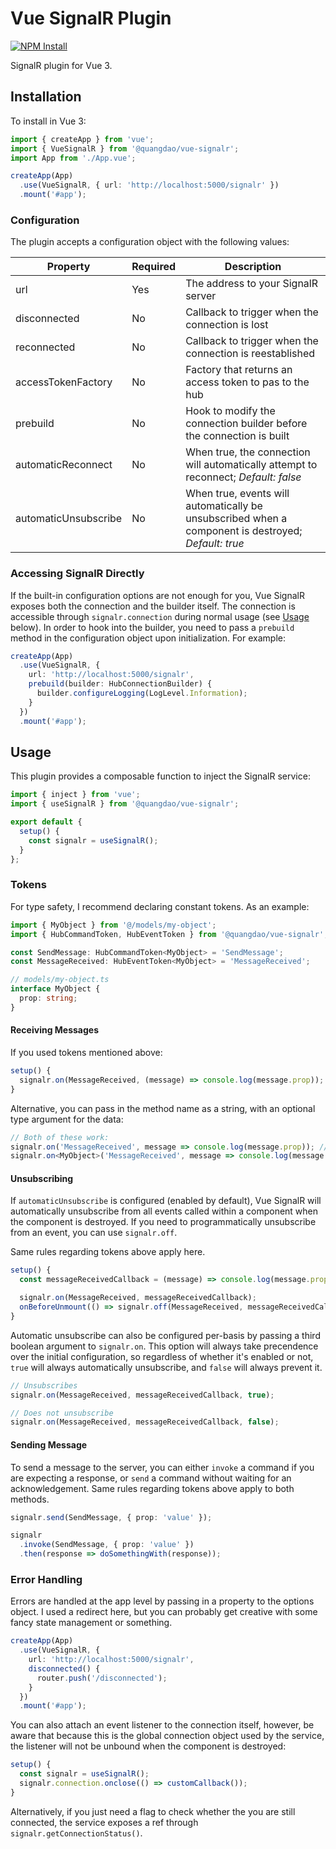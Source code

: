 # Vue SignalR Plugin

[![NPM Install](https://nodei.co/npm/@quangdao/vue-signalr.png?mini=true)](https://www.npmjs.com/package/@quangdao/vue-signalr)

SignalR plugin for Vue 3.

## Installation

To install in Vue 3:

```typescript
import { createApp } from 'vue';
import { VueSignalR } from '@quangdao/vue-signalr';
import App from './App.vue';

createApp(App)
  .use(VueSignalR, { url: 'http://localhost:5000/signalr' })
  .mount('#app');
```

### Configuration

The plugin accepts a configuration object with the following values:

| Property             | Required | Description                                                                                         |
| -------------------- | -------- | --------------------------------------------------------------------------------------------------- |
| url                  | Yes      | The address to your SignalR server                                                                  |
| disconnected         | No       | Callback to trigger when the connection is lost                                                     |
| reconnected          | No       | Callback to trigger when the connection is reestablished                                            |
| accessTokenFactory   | No       | Factory that returns an access token to pas to the hub                                              |
| prebuild             | No       | Hook to modify the connection builder before the connection is built                                     |
| automaticReconnect   | No       | When true, the connection will automatically attempt to reconnect; _Default: false_                    |
| automaticUnsubscribe | No       | When true, events will automatically be unsubscribed when a component is destroyed; _Default: true_ |

### Accessing SignalR Directly

If the built-in configuration options are not enough for you, Vue SignalR exposes both the connection and the builder itself. The connection is accessible through `signalr.connection` during normal usage (see [Usage](#usage) below). In order to hook into the builder, you need to pass a `prebuild` method in the configuration object upon initialization. For example:

```typescript
createApp(App)
  .use(VueSignalR, {
    url: 'http://localhost:5000/signalr',
    prebuild(builder: HubConnectionBuilder) {
      builder.configureLogging(LogLevel.Information);
    }
  })
  .mount('#app');
```

## Usage

This plugin provides a composable function to inject the SignalR service:

```typescript
import { inject } from 'vue';
import { useSignalR } from '@quangdao/vue-signalr';

export default {
  setup() {
    const signalr = useSignalR();
  }
};
```

### Tokens

For type safety, I recommend declaring constant tokens. As an example:

```typescript
import { MyObject } from '@/models/my-object';
import { HubCommandToken, HubEventToken } from '@quangdao/vue-signalr';

const SendMessage: HubCommandToken<MyObject> = 'SendMessage';
const MessageReceived: HubEventToken<MyObject> = 'MessageReceived';

// models/my-object.ts
interface MyObject {
  prop: string;
}
```

#### Receiving Messages

If you used tokens mentioned above:

```typescript
setup() {
  signalr.on(MessageReceived, (message) => console.log(message.prop));
}
```

Alternative, you can pass in the method name as a string, with an optional type argument for the data:

```typescript
// Both of these work:
signalr.on('MessageReceived', message => console.log(message.prop)); // Data object is untyped
signalr.on<MyObject>('MessageReceived', message => console.log(message.prop));
```

#### Unsubscribing

If `automaticUnsubscribe` is configured (enabled by default), Vue SignalR will automatically unsubscribe from all events called within a component when the component is destroyed. If you need to programmatically unsubscribe from an event, you can use `signalr.off`.

Same rules regarding tokens above apply here.

```typescript
setup() {
  const messageReceivedCallback = (message) => console.log(message.prop);

  signalr.on(MessageReceived, messageReceivedCallback);
  onBeforeUnmount(() => signalr.off(MessageReceived, messageReceivedCallback));
}
```

Automatic unsubscribe can also be configured per-basis by passing a third boolean argument to `signalr.on`. This option will always take precendence over the initial configuration, so regardless of whether it's enabled or not, `true` will always automatically unsubscribe, and `false` will always prevent it.


```typescript
// Unsubscribes
signalr.on(MessageReceived, messageReceivedCallback, true);

// Does not unsubscribe
signalr.on(MessageReceived, messageReceivedCallback, false);
```

#### Sending Message

To send a message to the server, you can either `invoke` a command if you are expecting a response, or `send` a command without waiting for an acknowledgement. Same rules regarding tokens above apply to both methods.

```typescript
signalr.send(SendMessage, { prop: 'value' });
```

```typescript
signalr
  .invoke(SendMessage, { prop: 'value' })
  .then(response => doSomethingWith(response));
```

### Error Handling

Errors are handled at the app level by passing in a property to the options object. I used a redirect here, but you can probably get creative with some fancy state management or something.

```typescript
createApp(App)
  .use(VueSignalR, {
    url: 'http://localhost:5000/signalr',
    disconnected() {
      router.push('/disconnected');
    }
  })
  .mount('#app');
```

You can also attach an event listener to the connection itself, however, be aware that because this is the global connection object used by the service, the listener will not be unbound when the component is destroyed:

```typescript
setup() {
  const signalr = useSignalR();
  signalr.connection.onclose(() => customCallback());
}
```

Alternatively, if you just need a flag to check whether the you are still connected, the service exposes a ref through `signalr.getConnectionStatus()`.
